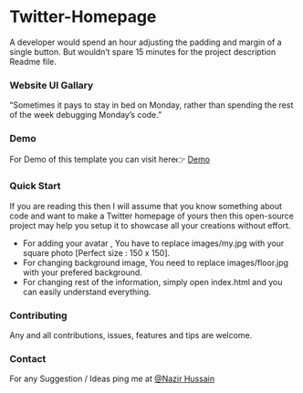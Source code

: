 # Twitter-Homepage

A developer would spend an hour adjusting the padding and margin of a single button. But wouldn’t spare 15 minutes for the project description Readme file.

<!-- 
### Highlights
1. Setup is very easy and you get a portfolio template of your own for free.
2. Fully Responsive and atractive portfolio.
3. With color theme which is the best color for a background.
4. To add your details, you just need simple editing skills. No code changes required!
5. Simple and Fast website User Interface.
6. And Enjoy!!! -->

### Website UI Gallary
“Sometimes it pays to stay in bed on Monday, rather than spending the rest of the week debugging Monday’s code.”

<!-- #### Preview Tab
![Preview]()
 -->

### Demo
For Demo of this template you can visit here👉 [Demo](https://nazir-hussain.github.io/Twitter-Homepage/)

### Quick Start
If you are reading this then I will assume that you know something about code and want to make a Twitter homepage of yours then this open-source project may help you setup it to showcase all your creations without effort.
- For adding your avatar , You have to replace images/my.jpg with your square photo [Perfect size : 150 x 150].
- For changing background image, You need to replace images/floor.jpg with your prefered background.
- For changing rest of the information, simply open index.html and you can easily understand everything.


### Contributing
Any and all contributions, issues, features and tips are welcome.


### Contact
For any Suggestion / Ideas ping me at [@Nazir Hussain](https://www.instagram.com/nazir__hassan/)
